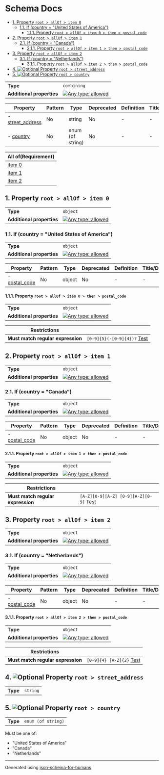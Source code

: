 # Schema Docs

- [1. Property `root > allOf > item 0`](#allOf_i0-665f6930)
  - [1.1. If (country = "United States of America")](#autogenerated_heading_2)
    - [1.1.1. Property `root > allOf > item 0 > then > postal_code`](#allOf_i0_then_postal_code-636f6465)
- [2. Property `root > allOf > item 1`](#allOf_i1-665f6931)
  - [2.1. If (country = "Canada")](#autogenerated_heading_3)
    - [2.1.1. Property `root > allOf > item 1 > then > postal_code`](#allOf_i1_then_postal_code-636f6465)
- [3. Property `root > allOf > item 2`](#allOf_i2-665f6932)
  - [3.1. If (country = "Netherlands")](#autogenerated_heading_4)
    - [3.1.1. Property `root > allOf > item 2 > then > postal_code`](#allOf_i2_then_postal_code-636f6465)
- [4. ![Optional](https://img.shields.io/badge/Optional-yellow) Property `root > street_address`](#street_address-72657373)
- [5. ![Optional](https://img.shields.io/badge/Optional-yellow) Property `root > country`](#country-6e747279)

|                           |                                                                                                                                   |
| ------------------------- | --------------------------------------------------------------------------------------------------------------------------------- |
| **Type**                  | `combining`                                                                                                                       |
| **Additional properties** | [![Any type: allowed](https://img.shields.io/badge/Any%20type-allowed-green)](# "Additional Properties of any type are allowed.") |

| Property                                      | Pattern | Type             | Deprecated | Definition | Title/Description |
| --------------------------------------------- | ------- | ---------------- | ---------- | ---------- | ----------------- |
| - [street_address](#street_address-72657373 ) | No      | string           | No         | -          | -                 |
| - [country](#country-6e747279 )               | No      | enum (of string) | No         | -          | -                 |

| All of(Requirement)          |
| ---------------------------- |
| [item 0](#allOf_i0-665f6930) |
| [item 1](#allOf_i1-665f6931) |
| [item 2](#allOf_i2-665f6932) |

## <a name="allOf_i0-665f6930"></a>1. Property `root > allOf > item 0`

|                           |                                                                                                                                   |
| ------------------------- | --------------------------------------------------------------------------------------------------------------------------------- |
| **Type**                  | `object`                                                                                                                          |
| **Additional properties** | [![Any type: allowed](https://img.shields.io/badge/Any%20type-allowed-green)](# "Additional Properties of any type are allowed.") |

### <a name="autogenerated_heading_2"></a>1.1. If (country = "United States of America")

|                           |                                                                                                                                   |
| ------------------------- | --------------------------------------------------------------------------------------------------------------------------------- |
| **Type**                  | `object`                                                                                                                          |
| **Additional properties** | [![Any type: allowed](https://img.shields.io/badge/Any%20type-allowed-green)](# "Additional Properties of any type are allowed.") |

| Property                                              | Pattern | Type   | Deprecated | Definition | Title/Description |
| ----------------------------------------------------- | ------- | ------ | ---------- | ---------- | ----------------- |
| - [postal_code](#allOf_i0_then_postal_code-636f6465 ) | No      | object | No         | -          | -                 |

#### <a name="allOf_i0_then_postal_code-636f6465"></a>1.1.1. Property `root > allOf > item 0 > then > postal_code`

|                           |                                                                                                                                   |
| ------------------------- | --------------------------------------------------------------------------------------------------------------------------------- |
| **Type**                  | `object`                                                                                                                          |
| **Additional properties** | [![Any type: allowed](https://img.shields.io/badge/Any%20type-allowed-green)](# "Additional Properties of any type are allowed.") |

| Restrictions                      |                                                                                                           |
| --------------------------------- | --------------------------------------------------------------------------------------------------------- |
| **Must match regular expression** | ```[0-9]{5}(-[0-9]{4})?``` [Test](https://regex101.com/?regex=%5B0-9%5D%7B5%7D%28-%5B0-9%5D%7B4%7D%29%3F) |

## <a name="allOf_i1-665f6931"></a>2. Property `root > allOf > item 1`

|                           |                                                                                                                                   |
| ------------------------- | --------------------------------------------------------------------------------------------------------------------------------- |
| **Type**                  | `object`                                                                                                                          |
| **Additional properties** | [![Any type: allowed](https://img.shields.io/badge/Any%20type-allowed-green)](# "Additional Properties of any type are allowed.") |

### <a name="autogenerated_heading_3"></a>2.1. If (country = "Canada")

|                           |                                                                                                                                   |
| ------------------------- | --------------------------------------------------------------------------------------------------------------------------------- |
| **Type**                  | `object`                                                                                                                          |
| **Additional properties** | [![Any type: allowed](https://img.shields.io/badge/Any%20type-allowed-green)](# "Additional Properties of any type are allowed.") |

| Property                                              | Pattern | Type   | Deprecated | Definition | Title/Description |
| ----------------------------------------------------- | ------- | ------ | ---------- | ---------- | ----------------- |
| - [postal_code](#allOf_i1_then_postal_code-636f6465 ) | No      | object | No         | -          | -                 |

#### <a name="allOf_i1_then_postal_code-636f6465"></a>2.1.1. Property `root > allOf > item 1 > then > postal_code`

|                           |                                                                                                                                   |
| ------------------------- | --------------------------------------------------------------------------------------------------------------------------------- |
| **Type**                  | `object`                                                                                                                          |
| **Additional properties** | [![Any type: allowed](https://img.shields.io/badge/Any%20type-allowed-green)](# "Additional Properties of any type are allowed.") |

| Restrictions                      |                                                                                                                                   |
| --------------------------------- | --------------------------------------------------------------------------------------------------------------------------------- |
| **Must match regular expression** | ```[A-Z][0-9][A-Z] [0-9][A-Z][0-9]``` [Test](https://regex101.com/?regex=%5BA-Z%5D%5B0-9%5D%5BA-Z%5D+%5B0-9%5D%5BA-Z%5D%5B0-9%5D) |

## <a name="allOf_i2-665f6932"></a>3. Property `root > allOf > item 2`

|                           |                                                                                                                                   |
| ------------------------- | --------------------------------------------------------------------------------------------------------------------------------- |
| **Type**                  | `object`                                                                                                                          |
| **Additional properties** | [![Any type: allowed](https://img.shields.io/badge/Any%20type-allowed-green)](# "Additional Properties of any type are allowed.") |

### <a name="autogenerated_heading_4"></a>3.1. If (country = "Netherlands")

|                           |                                                                                                                                   |
| ------------------------- | --------------------------------------------------------------------------------------------------------------------------------- |
| **Type**                  | `object`                                                                                                                          |
| **Additional properties** | [![Any type: allowed](https://img.shields.io/badge/Any%20type-allowed-green)](# "Additional Properties of any type are allowed.") |

| Property                                              | Pattern | Type   | Deprecated | Definition | Title/Description |
| ----------------------------------------------------- | ------- | ------ | ---------- | ---------- | ----------------- |
| - [postal_code](#allOf_i2_then_postal_code-636f6465 ) | No      | object | No         | -          | -                 |

#### <a name="allOf_i2_then_postal_code-636f6465"></a>3.1.1. Property `root > allOf > item 2 > then > postal_code`

|                           |                                                                                                                                   |
| ------------------------- | --------------------------------------------------------------------------------------------------------------------------------- |
| **Type**                  | `object`                                                                                                                          |
| **Additional properties** | [![Any type: allowed](https://img.shields.io/badge/Any%20type-allowed-green)](# "Additional Properties of any type are allowed.") |

| Restrictions                      |                                                                                               |
| --------------------------------- | --------------------------------------------------------------------------------------------- |
| **Must match regular expression** | ```[0-9]{4} [A-Z]{2}``` [Test](https://regex101.com/?regex=%5B0-9%5D%7B4%7D+%5BA-Z%5D%7B2%7D) |

## <a name="street_address-72657373"></a>4. ![Optional](https://img.shields.io/badge/Optional-yellow) Property `root > street_address`

|          |          |
| -------- | -------- |
| **Type** | `string` |

## <a name="country-6e747279"></a>5. ![Optional](https://img.shields.io/badge/Optional-yellow) Property `root > country`

|          |                    |
| -------- | ------------------ |
| **Type** | `enum (of string)` |

Must be one of:
* "United States of America"
* "Canada"
* "Netherlands"

----------------------------------------------------------------------------------------------------------------------------
Generated using [json-schema-for-humans](https://github.com/coveooss/json-schema-for-humans)
